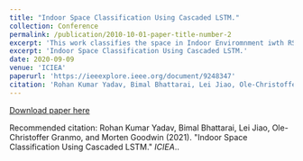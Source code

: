 ```yaml
---
title: "Indoor Space Classification Using Cascaded LSTM."
collection: Conference
permalink: /publication/2010-10-01-paper-title-number-2
excerpt: 'This work classifies the space in Indoor Enviromnment iwth RSSI and Geomagnetic Field using cascaded LSTM.'
excerpt: 'Indoor Space Classification Using Cascaded LSTM.'
date: 2020-09-09
venue: 'ICIEA'
paperurl: 'https://ieeexplore.ieee.org/document/9248347'
citation: 'Rohan Kumar Yadav, Bimal Bhattarai, Lei Jiao, Ole-Christoffer Granmo, and Morten Goodwin (2021). &quot;Indoor Space Classification Using Cascaded LSTM.&quot; <i>ICIEA</i>.'
---
```


[Download paper here](https://ieeexplore.ieee.org/document/9248347)

Recommended citation: Rohan Kumar Yadav, Bimal Bhattarai, Lei Jiao, Ole-Christoffer Granmo, and Morten Goodwin (2021). "Indoor Space Classification Using Cascaded LSTM." <i>ICIEA</i>..
